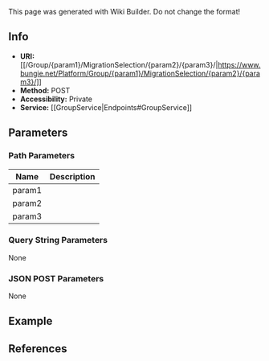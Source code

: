 <span class="wiki-builder">This page was generated with Wiki Builder. Do not change the format!</span>

## Info

* **URI:** [[/Group/{param1}/MigrationSelection/{param2}/{param3}/|https://www.bungie.net/Platform/Group/{param1}/MigrationSelection/{param2}/{param3}/]]
* **Method:** POST
* **Accessibility:** Private
* **Service:** [[GroupService|Endpoints#GroupService]]

## Parameters
### Path Parameters
Name | Description
---- | -----------
param1 | 
param2 | 
param3 | 

### Query String Parameters
None

### JSON POST Parameters
None

## Example

## References
